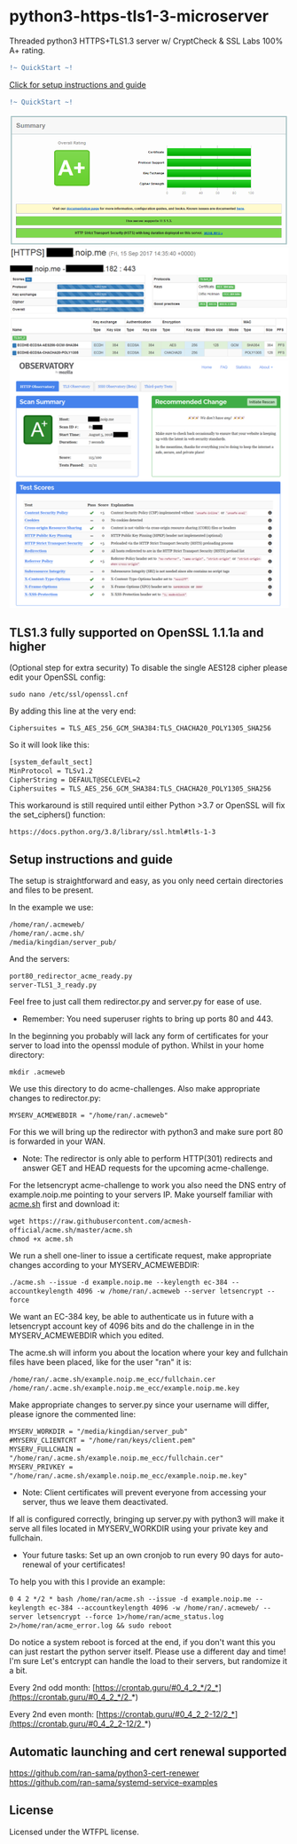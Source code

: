 # python3-https-tls1-3-microserver
Threaded python3 HTTPS+TLS1.3 server w/ CryptCheck & SSL Labs 100% A+ rating.
```diff
!~ QuickStart ~!
```
[Click for setup instructions and guide](https://github.com/ran-sama/python3-https-tls1-3-microserver#setup-instructions-and-guide)
```diff
!~ QuickStart ~!
```
![alt text](https://raw.githubusercontent.com/ran-sama/python3_https_tls1_2_microserver/master/images/tls13_tls12_mixed_mode_new.png)
![alt text](https://raw.githubusercontent.com/ran-sama/python3_https_tls1_2_microserver/master/images/cryptcheck.png)
![alt text](https://raw.githubusercontent.com/ran-sama/python3_https_tls1_2_microserver/master/images/observatory_rating_new.png)

## TLS1.3 fully supported on OpenSSL 1.1.1a and higher

(Optional step for extra security) To disable the single AES128 cipher please edit your OpenSSL config:
```
sudo nano /etc/ssl/openssl.cnf
```

By adding this line at the very end:
```
Ciphersuites = TLS_AES_256_GCM_SHA384:TLS_CHACHA20_POLY1305_SHA256
```


So it will look like this:
```
[system_default_sect]
MinProtocol = TLSv1.2
CipherString = DEFAULT@SECLEVEL=2
Ciphersuites = TLS_AES_256_GCM_SHA384:TLS_CHACHA20_POLY1305_SHA256
```

This workaround is still required until either Python >3.7 or OpenSSL will fix the set_ciphers() function:
```
https://docs.python.org/3.8/library/ssl.html#tls-1-3
```

## Setup instructions and guide

The setup is straightforward and easy, as you only need certain directories and files to be present.

In the example we use:
```
/home/ran/.acmeweb/
/home/ran/.acme.sh/
/media/kingdian/server_pub/
```
And the servers:
```
port80_redirector_acme_ready.py
server-TLS1_3_ready.py
```
Feel free to just call them redirector.py and server.py for ease of use.
* Remember: You need superuser rights to bring up ports 80 and 443. 

In the beginning you probably will lack any form of certificates for your server to load into the openssl module of python.
Whilst in your home directory:
```
mkdir .acmeweb
```
We use this directory to do acme-challenges.
Also make appropriate changes to redirector.py:
```
MYSERV_ACMEWEBDIR = "/home/ran/.acmeweb"
```
For this we will bring up the redirector with python3 and make sure port 80 is forwarded in your WAN.
* Note: The redirector is only able to perform HTTP(301) redirects and answer GET and HEAD requests for the upcoming acme-challenge.

For the letsencrypt acme-challenge to work you also need the DNS entry of example.noip.me pointing to your servers IP.
Make yourself familiar with [acme.sh](https://github.com/acmesh-official/acme.sh) first and download it:

```
wget https://raw.githubusercontent.com/acmesh-official/acme.sh/master/acme.sh
chmod +x acme.sh
```
We run a shell one-liner to issue a certificate request, make appropriate changes according to your MYSERV_ACMEWEBDIR:
```
./acme.sh --issue -d example.noip.me --keylength ec-384 --accountkeylength 4096 -w /home/ran/.acmeweb --server letsencrypt --force
```
We want an EC-384 key, be able to authenticate us in future with a letsencrypt account key of 4096 bits and do the challenge in in the MYSERV_ACMEWEBDIR which you edited.

The acme.sh will inform you about the location where your key and fullchain files have been placed, like for the user "ran" it is:
```
/home/ran/.acme.sh/example.noip.me_ecc/fullchain.cer
/home/ran/.acme.sh/example.noip.me_ecc/example.noip.me.key
```

Make appropriate changes to server.py since your username will differ, please ignore the commented line:
```
MYSERV_WORKDIR = "/media/kingdian/server_pub"
#MYSERV_CLIENTCRT = "/home/ran/keys/client.pem"
MYSERV_FULLCHAIN = "/home/ran/.acme.sh/example.noip.me_ecc/fullchain.cer"
MYSERV_PRIVKEY = "/home/ran/.acme.sh/example.noip.me_ecc/example.noip.me.key"
```
* Note: Client certificates will prevent everyone from accessing your server, thus we leave them deactivated.

If all is configured correctly, bringing up server.py with python3 will make it serve all files located in MYSERV_WORKDIR using your private key and fullchain.

* Your future tasks: Set up an own cronjob to run every 90 days for auto-renewal of your certificates!

To help you with this I provide an example:
```
0 4 2 */2 * bash /home/ran/acme.sh --issue -d example.noip.me --keylength ec-384 --accountkeylength 4096 -w /home/ran/.acmeweb/ --server letsencrypt --force 1>/home/ran/acme_status.log 2>/home/ran/acme_error.log && sudo reboot
```
Do notice a system reboot is forced at the end, if you don't want this you can just restart the python server itself.
Please use a different day and time! I'm sure Let's entcrypt can handle the load to their servers, but randomize it a bit.

Every 2nd odd month:
[https://crontab.guru/#0_4_2_*/2_*](https://crontab.guru/#0_4_2_*/2_*)

Every 2nd even month:
[https://crontab.guru/#0_4_2_2-12/2_*](https://crontab.guru/#0_4_2_2-12/2_*)

## Automatic launching and cert renewal supported

https://github.com/ran-sama/python3-cert-renewer  
https://github.com/ran-sama/systemd-service-examples  


## License
Licensed under the WTFPL license.
